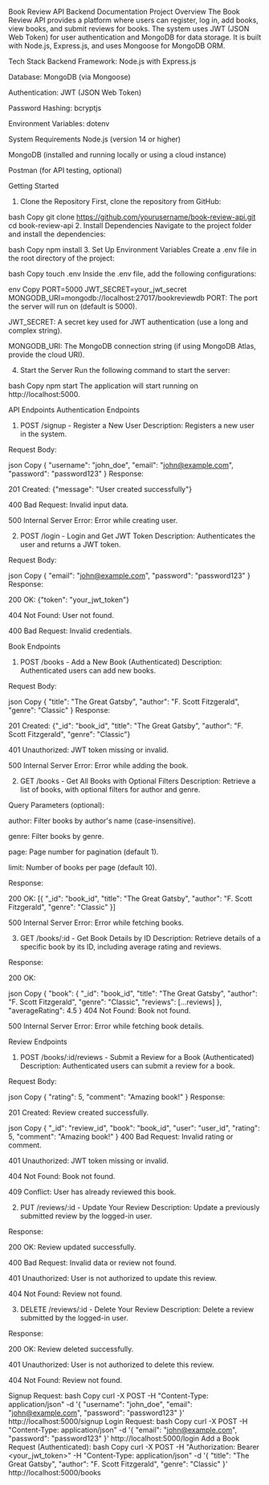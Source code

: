 Book Review API Backend Documentation
Project Overview
The Book Review API provides a platform where users can register, log in, add books, view books, and submit reviews for books. The system uses JWT (JSON Web Token) for user authentication and MongoDB for data storage. It is built with Node.js, Express.js, and uses Mongoose for MongoDB ORM.

Tech Stack
Backend Framework: Node.js with Express.js

Database: MongoDB (via Mongoose)

Authentication: JWT (JSON Web Token)

Password Hashing: bcryptjs

Environment Variables: dotenv

System Requirements
Node.js (version 14 or higher)

MongoDB (installed and running locally or using a cloud instance)

Postman (for API testing, optional)

Getting Started
1. Clone the Repository
First, clone the repository from GitHub:

bash
Copy
git clone https://github.com/yourusername/book-review-api.git
cd book-review-api
2. Install Dependencies
Navigate to the project folder and install the dependencies:

bash
Copy
npm install
3. Set Up Environment Variables
Create a .env file in the root directory of the project:

bash
Copy
touch .env
Inside the .env file, add the following configurations:

env
Copy
PORT=5000
JWT_SECRET=your_jwt_secret
MONGODB_URI=mongodb://localhost:27017/bookreviewdb
PORT: The port the server will run on (default is 5000).

JWT_SECRET: A secret key used for JWT authentication (use a long and complex string).

MONGODB_URI: The MongoDB connection string (if using MongoDB Atlas, provide the cloud URI).

4. Start the Server
Run the following command to start the server:

bash
Copy
npm start
The application will start running on http://localhost:5000.

API Endpoints
Authentication Endpoints
1. POST /signup - Register a New User
Description: Registers a new user in the system.

Request Body:

json
Copy
{
  "username": "john_doe",
  "email": "john@example.com",
  "password": "password123"
}
Response:

201 Created: {"message": "User created successfully"}

400 Bad Request: Invalid input data.

500 Internal Server Error: Error while creating user.

2. POST /login - Login and Get JWT Token
Description: Authenticates the user and returns a JWT token.

Request Body:

json
Copy
{
  "email": "john@example.com",
  "password": "password123"
}
Response:

200 OK: {"token": "your_jwt_token"}

404 Not Found: User not found.

400 Bad Request: Invalid credentials.

Book Endpoints
1. POST /books - Add a New Book (Authenticated)
Description: Authenticated users can add new books.

Request Body:

json
Copy
{
  "title": "The Great Gatsby",
  "author": "F. Scott Fitzgerald",
  "genre": "Classic"
}
Response:

201 Created: {"_id": "book_id", "title": "The Great Gatsby", "author": "F. Scott Fitzgerald", "genre": "Classic"}

401 Unauthorized: JWT token missing or invalid.

500 Internal Server Error: Error while adding the book.

2. GET /books - Get All Books with Optional Filters
Description: Retrieve a list of books, with optional filters for author and genre.

Query Parameters (optional):

author: Filter books by author's name (case-insensitive).

genre: Filter books by genre.

page: Page number for pagination (default 1).

limit: Number of books per page (default 10).

Response:

200 OK: [{ "_id": "book_id", "title": "The Great Gatsby", "author": "F. Scott Fitzgerald", "genre": "Classic" }]

500 Internal Server Error: Error while fetching books.

3. GET /books/:id - Get Book Details by ID
Description: Retrieve details of a specific book by its ID, including average rating and reviews.

Response:

200 OK:

json
Copy
{
  "book": {
    "_id": "book_id",
    "title": "The Great Gatsby",
    "author": "F. Scott Fitzgerald",
    "genre": "Classic",
    "reviews": [...reviews]
  },
  "averageRating": 4.5
}
404 Not Found: Book not found.

500 Internal Server Error: Error while fetching book details.

Review Endpoints
1. POST /books/:id/reviews - Submit a Review for a Book (Authenticated)
Description: Authenticated users can submit a review for a book.

Request Body:

json
Copy
{
  "rating": 5,
  "comment": "Amazing book!"
}
Response:

201 Created: Review created successfully.

json
Copy
{
  "_id": "review_id",
  "book": "book_id",
  "user": "user_id",
  "rating": 5,
  "comment": "Amazing book!"
}
400 Bad Request: Invalid rating or comment.

401 Unauthorized: JWT token missing or invalid.

404 Not Found: Book not found.

409 Conflict: User has already reviewed this book.

2. PUT /reviews/:id - Update Your Review
Description: Update a previously submitted review by the logged-in user.

Response:

200 OK: Review updated successfully.

400 Bad Request: Invalid data or review not found.

401 Unauthorized: User is not authorized to update this review.

404 Not Found: Review not found.

3. DELETE /reviews/:id - Delete Your Review
Description: Delete a review submitted by the logged-in user.

Response:

200 OK: Review deleted successfully.

401 Unauthorized: User is not authorized to delete this review.

404 Not Found: Review not found.


Signup Request:
bash
Copy
curl -X POST -H "Content-Type: application/json" -d '{
  "username": "john_doe",
  "email": "john@example.com",
  "password": "password123"
}' http://localhost:5000/signup
Login Request:
bash
Copy
curl -X POST -H "Content-Type: application/json" -d '{
  "email": "john@example.com",
  "password": "password123"
}' http://localhost:5000/login
Add a Book Request (Authenticated):
bash
Copy
curl -X POST -H "Authorization: Bearer <your_jwt_token>" -H "Content-Type: application/json" -d '{
  "title": "The Great Gatsby",
  "author": "F. Scott Fitzgerald",
  "genre": "Classic"
}' http://localhost:5000/books
